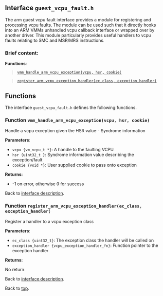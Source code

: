<!--
     Copyright 2020, Data61, CSIRO (ABN 41 687 119 230)

     SPDX-License-Identifier: CC-BY-SA-4.0
-->

## Interface `guest_vcpu_fault.h`

The arm guest vcpu fault interface provides a module for registering
and processing vcpu faults. The module can be used such that it directly hooks
into an ARM VMMs unhandled vcpu callback interface or wrapped over by another driver. This
module particularly provides useful handlers to vcpu faults relating to SMC and MSR/MRS instructions.

### Brief content:

**Functions**:

> [`vmm_handle_arm_vcpu_exception(vcpu, hsr, cookie)`](#function-vmm_handle_arm_vcpu_exceptionvcpu-hsr-cookie)

> [`register_arm_vcpu_exception_handler(ec_class, exception_handler)`](#function-register_arm_vcpu_exception_handlerec_class-exception_handler)


## Functions

The interface `guest_vcpu_fault.h` defines the following functions.

### Function `vmm_handle_arm_vcpu_exception(vcpu, hsr, cookie)`

Handle a vcpu exception given the HSR value - Syndrome information

**Parameters:**

- `vcpu {vm_vcpu_t *}`: A handle to the faulting VCPU
- `hsr {uint32_t }`: Syndrome information value describing the exception/fault
- `cookie {void *}`: User supplied cookie to pass onto exception

**Returns:**

- -1 on error, otherwise 0 for success

Back to [interface description](#interface-guest_vcpu_faulth).

### Function `register_arm_vcpu_exception_handler(ec_class, exception_handler)`

Register a handler to a vcpu exception class

**Parameters:**

- `ec_class {uint32_t}`: The exception class the handler will be called on
- `exception_handler {vcpu_exception_handler_fn}`: Function pointer to the exception handler

**Returns:**

No return

Back to [interface description](#interface-guest_vcpu_faulth).


Back to [top](#).

